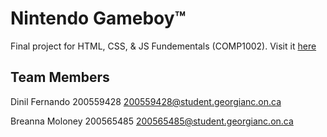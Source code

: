 # Nintendo Gameboy™

Final project for HTML, CSS, & JS Fundementals (COMP1002). Visit it [here](https://github.com/blekmus/college-web-final)

## Team Members

Dinil Fernando
200559428
200559428@student.georgianc.on.ca

Breanna Moloney
200565485
200565485@student.georgianc.on.ca